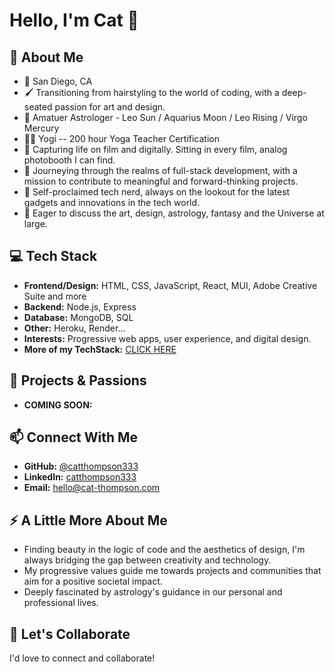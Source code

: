 # Hello, I'm Cat 🌟

## 🌌 About Me
- 📍 San Diego, CA
- 🖌 Transitioning from hairstyling to the world of coding, with a deep-seated passion for art and design.
- 🌟 Amatuer Astrologer - Leo Sun / Aquarius Moon / Leo Rising / Virgo Mercury 
- 🧘‍♀️ Yogi -- 200 hour Yoga Teacher Certification 
- 📸 Capturing life on film and digitally. Sitting in every film, analog photobooth I can find. 
- 🌱 Journeying through the realms of full-stack development, with a mission to contribute to meaningful and forward-thinking projects.
- 💾 Self-proclaimed tech nerd, always on the lookout for the latest gadgets and innovations in the tech world.
- 💬 Eager to discuss the art, design, astrology, fantasy and the Universe at large. 

## 💻 Tech Stack
- **Frontend/Design:** HTML, CSS, JavaScript, React, MUI, Adobe Creative Suite and more
- **Backend:** Node.js, Express
- **Database:** MongoDB, SQL
- **Other:** Heroku, Render...
- **Interests:** Progressive web apps, user experience, and digital design.
- **More of my TechStack:** [CLICK HERE](https://github.com/catthompson333/techstack)

## 🎨 Projects & Passions
- **COMING SOON:** 

## 📫 Connect With Me
- **GitHub:** [@catthompson333](https://github.com/catthompson333)
- **LinkedIn:** [catthompson333](https://www.linkedin.com/in/catthompson333/)
- **Email:** hello@cat-thompson.com

## ⚡ A Little More About Me
- Finding beauty in the logic of code and the aesthetics of design, I'm always bridging the gap between creativity and technology.
- My progressive values guide me towards projects and communities that aim for a positive societal impact.
- Deeply fascinated by astrology's guidance in our personal and professional lives. 

## 🌟 Let's Collaborate
I'd love to connect and collaborate!


<!---
catxcoding/catxcoding is a ✨ special ✨ repository because its `README.md` (this file) appears on your GitHub profile.
You can click the Preview link to take a look at your changes.
--->
